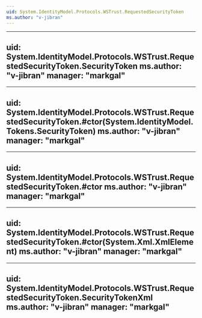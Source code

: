 ```yaml
---
uid: System.IdentityModel.Protocols.WSTrust.RequestedSecurityToken
ms.author: "v-jibran"
---
```


---
uid: System.IdentityModel.Protocols.WSTrust.RequestedSecurityToken.SecurityToken
ms.author: "v-jibran"
manager: "markgal"
---

---
uid: System.IdentityModel.Protocols.WSTrust.RequestedSecurityToken.#ctor(System.IdentityModel.Tokens.SecurityToken)
ms.author: "v-jibran"
manager: "markgal"
---

---
uid: System.IdentityModel.Protocols.WSTrust.RequestedSecurityToken.#ctor
ms.author: "v-jibran"
manager: "markgal"
---

---
uid: System.IdentityModel.Protocols.WSTrust.RequestedSecurityToken.#ctor(System.Xml.XmlElement)
ms.author: "v-jibran"
manager: "markgal"
---

---
uid: System.IdentityModel.Protocols.WSTrust.RequestedSecurityToken.SecurityTokenXml
ms.author: "v-jibran"
manager: "markgal"
---
